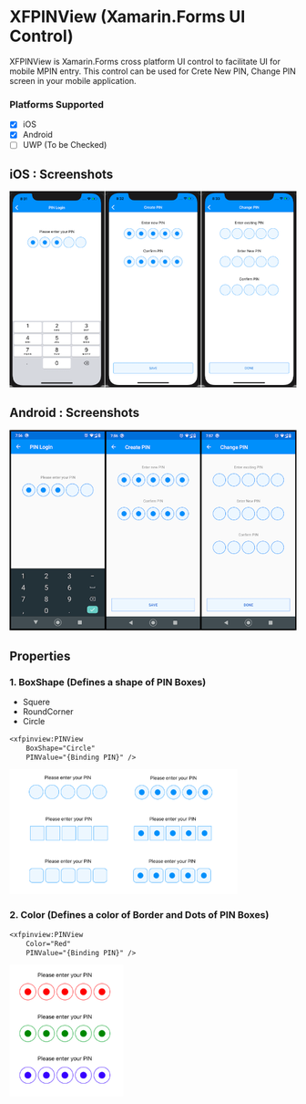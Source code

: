# XFPINView (Xamarin.Forms UI Control)
XFPINView is Xamarin.Forms cross platform UI control to facilitate UI for mobile MPIN entry.
This control can be used for Crete New PIN, Change PIN screen in your mobile application.

### Platforms Supported
- [X] iOS
- [X] Android
- [ ] UWP (To be Checked)

## iOS : Screenshots
<img src="https://github.com/MGohil/XFPINView/blob/master/Arts/Sample-iOS.png" width="600">

## Android : Screenshots
<img src="https://github.com/MGohil/XFPINView/blob/master/Arts/Sample-Android.png" width="600">

## Properties
### 1. BoxShape (Defines a shape of PIN Boxes)
- Squere
- RoundCorner
- Circle
```
<xfpinview:PINView 
    BoxShape="Circle" 
    PINValue="{Binding PIN}" />
```
<img src="https://github.com/MGohil/XFPINView/blob/master/Arts/Sample-BoxShapes.png" width="400">

### 2. Color (Defines a color of Border and Dots of PIN Boxes)
```
<xfpinview:PINView 
    Color="Red" 
    PINValue="{Binding PIN}" />
```
<img src="https://github.com/MGohil/XFPINView/blob/master/Arts/Sample-Color.png" width="200">
